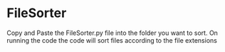 # FileSorter
 Copy and Paste the FileSorter.py file into the folder you want to sort. On running the code the code will sort files according to the file extensions
